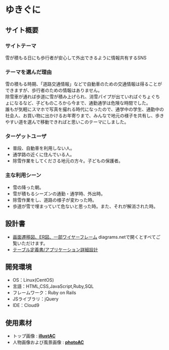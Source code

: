 # ゆきぐに

## サイト概要
### サイトテーマ
雪が積もる日にも歩行者が安心して外出できるように情報共有するSNS

### テーマを選んだ理由
雪の積もる時期、「道路交通情報」などで自動車のための交通情報は得ることができますが、歩行者のための情報はありません。<br>
除雪車が通れば歩道に雪が積み上げられ、消雪パイプが出ていればぐちょぐちょになるなど、子どものころから今まで、通勤通学は危険な時間でした。<br>
誰もが気軽にスマホで写真を撮れる時代になったので、通学中の学生、通勤中の社会人、お買い物に出かけるお年寄りまで、みんなで地元の様子を共有し、歩きやすい道を選んで移動できればと思いこのテーマにしました。

### ターゲットユーザ
- 普段、自動車を利用しない人。
- 通学路の近くに住んでいる人。
- 除雪作業をしてくださる地元の方々。子どもの保護者。

### 主な利用シーン
- 雪の降った朝。
- 雪が積もるシーズンの通勤・通学時、外出時。
- 除雪作業をし、道路の様子が変わった時。
- 歩道が雪で埋まっていて危ないと思った時。また、それが解消された時。

## 設計書
- [画面遷移図、ER図、一部ワイヤーフレーム](https://drive.google.com/file/d/1o-_HMZy20PZDmYV_xZW-TUXjCTH_Wu1s/view?usp=sharing) diagrams.netで開くとすべてご覧いただけます。
- [テーブル定義書/アプリケーション詳細設計](https://docs.google.com/spreadsheets/d/1nCQMOcZfB6MRlgjYw5S_cLqOdsqPDq8ahVXY-lFR64s/edit?usp=sharing)

## 開発環境
- OS：Linux(CentOS)
- 言語：HTML,CSS,JavaScript,Ruby,SQL
- フレームワーク：Ruby on Rails
- JSライブラリ：jQuery
- IDE：Cloud9

## 使用素材
- トップ画像 : [**illustAC**](https://www.ac-illust.com/)
- 人物画像および風景画像 : [**photoAC**](https://www.photo-ac.com/)
